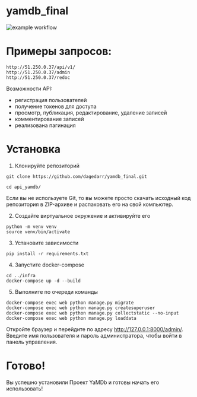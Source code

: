 # yamdb_final
![example workflow](https://github.com/dagedarr/yamdb_final/actions/workflows/yamdb_workflow.yml/badge.svg)

# Примеры запросов:
    http://51.250.0.37/api/v1/
    http://51.250.0.37/admin
    http://51.250.0.37/redoc

Возможности API: 
- регистрация пользователей 
- получение токенов для доступа 
- просмотр, публикация, редактирование, удаление записей 
- комментирование записей 
- реализована пагинация 

# Установка

1. Клонируйте репозиторий
```
git clone https://github.com/dagedarr/yamdb_final.git

cd api_yamdb/
```
Если вы не используете Git, то вы можете просто скачать исходный код репозитория в ZIP-архиве и распаковать его на свой компьютер.

2. Создайте виртуальное окружение и активируйте его
```
python -m venv venv
source venv/bin/activate
```
3. Установите зависимости
```
pip install -r requirements.txt
```

4. Запустите docker-compose 
```
cd ../infra
docker-compose up -d --build 
```

5. Выполните по очереди команды
```
docker-compose exec web python manage.py migrate
docker-compose exec web python manage.py createsuperuser
docker-compose exec web python manage.py collectstatic --no-input
docker-compose exec web python manage.py loaddata
```
Откройте браузер и перейдите по адресу http://127.0.0.1:8000/admin/. Введите имя пользователя и пароль администратора, чтобы войти в панель управления.

# Готово!
Вы успешно установили Проект YaMDb и готовы начать его использовать!